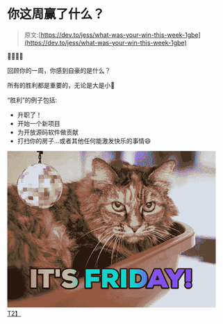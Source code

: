 # 你这周赢了什么？

> 原文:[https://dev.to/jess/what-was-your-win-this-week-1gbe](https://dev.to/jess/what-was-your-win-this-week-1gbe)

👋👋👋👋

回顾你的一周，你感到自豪的是什么？

所有的胜利都是重要的，无论是大是小🎉

“胜利”的例子包括:

*   升职了！
*   开始一个新项目
*   为开放源码软件做贡献
*   打扫你的房子...或者其他任何能激发快乐的事情😄

[![cool-friday-cat](img/7841d8fa370960ebe58cd28798ce12f2.png)T2】](https://i.giphy.com/media/xUPN39xtlB15k469TW/giphy.gif)